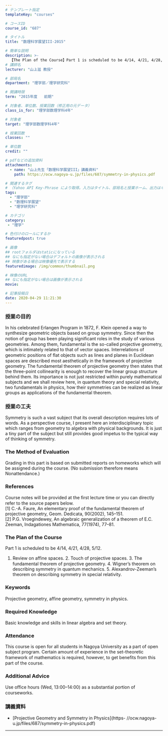 ```yaml
---
# テンプレート指定
templateKey: "courses"

# コースID
course_id: "687"

# タイトル
title: "数理科学展望III-2015"

# 簡単な説明
description: >-
  【The Plan of the Course】Part 1 is scheduled to be 4/14, 4/21, 4/28, 5/12. 1. Review on aﬃne spaces. 2. Touch of projective spaces. 3. The fundamental theorem of projective geometry. 4. Wigner’s theore ....
# 講師名
lecturer: "山上滋 教授"

# 部局名
department: "理学部／理学研究科"

# 開講時限
term: "2015年度	前期"

# 対象者、単位数、授業回数（修正用の元データ）
class_is_for: "理学部数理学科4年"

# 対象者
target: "理学部数理学科4年"

# 授業回数
classes: ""

# 単位数
credit: ""

# pdfなどの追加資料
attachments:
  - name: "山上先生「数理科学展望III」講義資料" 
    path: https://ocw.nagoya-u.jp/files/687/symmetry-in-physics.pdf

# 関連するタグ
# （Yahoo API Key-Phrase により取得。入力はタイトル、部局名と授業ホーム、出力はキーフレーズ（tags））
tags:
  - "理学部"
  - "数理科学展望"
  - "理学研究科"

# カテゴリ
category:
 - "理学"

# 色付けのロールにするか
featuredpost: true

# 画像
## rootフォルダはstaticになっている
## なにも指定がない場合はデフォルトの画像が表示される
## 映像がある場合は映像優先で表示する
featuredimage: /img/common/thumbnail.png

# 映像のURL
## なにも指定がない場合は画像が表示される
movie: 

# 記事投稿日
date: 2020-04-29 11:21:30
---
```


### 授業の目的

In his celebrated Erlangen Program in 1872, F. Klein opened a way to synthesize geometric objects based on group symmetry. Since then the notion of group has been playing signiﬁcant roles in the study of various geometries. Among them, fundamental is the so-called projective geometry, which is intimately related to that of vector spaces. Interrelations of geometric positions of ﬂat objects such as lines and planes in Euclidean spaces are described most aesthetically in the framework of projective geometry. The fundamental theorem of projective geometry then states that the three-point collinearity is enough to recover the linear group structure behind them. Its importance is not just restricted within purely mathematical subjects and we shall review here, in quantum theory and special relativity, two fundamentals in physics, how their symmetries can be realized as linear groups as applications of the fundamental theorem. 

### 授業の工夫

Symmetry is such a vast subject that its overall description requires lots of words. As a perspective course, I present here an interdisciplinary topic which ranges from geometry to algebra with physical backgrounds. It is just a tiny part of the subject but still provides good impetus to the typical way of thinking of symmetry.








### The Method of Evaluation
Grading in this part is based on submitted reports on homeworks which will be assigned during the course. (No submission therefore means Nonattendance.)

### References
Course notes will be provided at the ﬁrst lecture time or you can directly refer to the source papers below.<br>
[1] C.-A. Faure, An elementary proof of the fundamental theorem of projective geometry, Geom. Dedicata, 90(2002), 145–151.<br>
[2] P.G. Vroegindewey, An algebraic generalization of a theorem of E.C. Zeeman, Indagationes Mathematica, 77(1974), 77–81.

### The Plan of the Course
Part 1 is scheduled to be 4/14, 4/21, 4/28, 5/12. <br>
1. Review on aﬃne spaces. 2. Touch of projective spaces. 3. The fundamental theorem of projective geometry. 4. Wigner’s theorem on describing symmetry in quantum mechanics. 5. Alexandrov-Zeeman’s theorem on describing symmetry in special relativity. 

### Keywords
Projective geometry, aﬃne geometry, symmetry in physics. 

### Required Knowledge
Basic knowledge and skills in linear algebra and set theory. 

### Attendance
This course is open for all students in Nagoya University as a part of open subject program. Certain amount of experience in the set-theoretic framework of mathematics is required, however, to get beneﬁts from this part of the course. 

### Additional Advice
Use oﬃce hours (Wed, 13:00–14:00) as a substantial portion of courseworks.






### 講義資料


-  [Projective Geometry and Symmetry in Physics](https- //ocw.nagoya-u.jp/files/687/symmetry-in-physics.pdf) 












-----